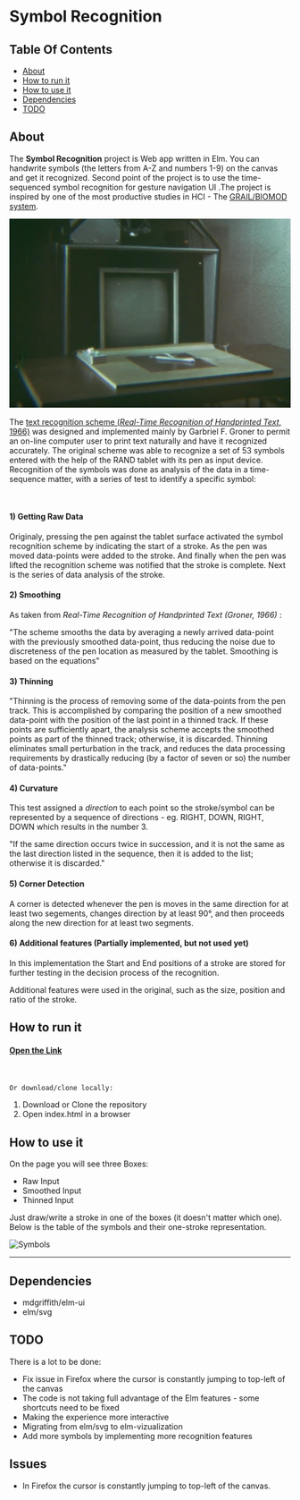 # Symbol Recognition

## Table Of Contents
 
* [About](#about)
* [How to run it](#how-to-run-it)
* [How to use it](#how-to-use-it)
* [Dependencies](#dependencies)
* [TODO](#todo)

## About

The **Symbol Recognition** project is Web app written in Elm. 
You can handwrite symbols (the letters from A-Z and numbers 1-9) on
the canvas and get it recognized. Second point of the project is to use the time-sequenced
 symbol recognition for gesture navigation UI .The project is inspired by one of the most 
productive studies in HCI - The [GRAIL/BIOMOD system](https://www.youtube.com/watch?v=2Cq8S3jzJiQ).

![GRAIL System](img/GRAIL_system.png)

The [text recognition scheme (_Real-Time Recognition of Handprinted Text_, 1966)](https://www.rand.org/pubs/research_memoranda/RM5016.html) was designed and implemented mainly by Garbriel F. Groner to permit an on-line computer user 
to print text naturally and have it recognized accurately. The original scheme was able to recognize a set of
53 symbols entered with the help of the RAND tablet with its pen as input device.
Recognition of the symbols was done as analysis of the data in a time-sequence matter, 
with a series of test to identify a specific symbol:

<br>

#### 1) Getting Raw Data
        
Originaly, pressing the pen against the tablet  surface activated
the symbol recognition scheme by indicating the start of a stroke.
As the pen was moved data-points were added to the stroke. And finally 
when the pen was lifted the recognition scheme was notified that the 
stroke is complete. Next is the series of data analysis of the stroke.

#### 2) Smoothing 

As taken from _Real-Time Recognition of Handprinted Text (Groner, 1966)_ :

"The scheme smooths the data by averaging a newly arrived data-point with the 
previously smoothed data-point, thus reducing the noise due to discreteness of the pen
location as measured by the tablet. Smoothing is based on the equations"


#### 3) Thinning

"Thinning is the process of removing some of the data-points from the pen track.
This is accomplished by comparing the position of a new smoothed data-point with the
position of the last point in a thinned track. If these points are sufficiently apart,
the analysis scheme accepts the smoothed points as part of the thinned track; otherwise, 
it is discarded. Thinning eliminates small perturbation in the track, and reduces 
the data processing requirements by drastically reducing (by a factor of seven or so) 
the number of data-points."
          
          
#### 4) Curvature

This test assigned a *direction* to each point so the stroke/symbol can be represented by 
a sequence of directions - eg. RIGHT, DOWN, RIGHT, DOWN which results in the number 3. 

"If the same direction occurs twice in succession, and it is not the same as the last 
direction listed in the sequence, then it is added to the list; otherwise it is discarded." 


#### 5) Corner Detection

A corner is detected whenever the pen is moves in the same direction for at least 
two segements, changes direction by at least 90°, and 
then proceeds along the new direction for at least two segments.

#### 6) Additional features (Partially implemented, but not used yet)

In this implementation the Start and End positions of a stroke are stored for
further testing in the decision process of the recognition.

Additional features were used in the original, such as the size, position and ratio of the stroke.


## How to run it

#### [Open the Link](https://andyfv.github.io/symbol-recognition/)

<br>

```Or download/clone locally:```

1) Download or Clone the repository
2) Open index.html in a browser


## How to use it

On the page you will see three Boxes:

* Raw Input 
* Smoothed Input
* Thinned Input 

Just draw/write a stroke in one of the boxes (it doesn't matter which one).
Below is the table of the symbols and their one-stroke representation.

![Symbols](img/Symbol_Recognition_Table.png)

***

## Dependencies

* mdgriffith/elm-ui
* elm/svg


## TODO

There is a lot to be done: 

* Fix issue in Firefox where the cursor is constantly jumping to top-left of the canvas  
* The code is not taking full advantage of the Elm features - some shortcuts need to be fixed
* Making the experience more interactive
* Migrating from elm/svg to elm-vizualization
* Add more symbols by implementing more recognition features

## Issues

* In Firefox the cursor is constantly jumping to top-left of the canvas.